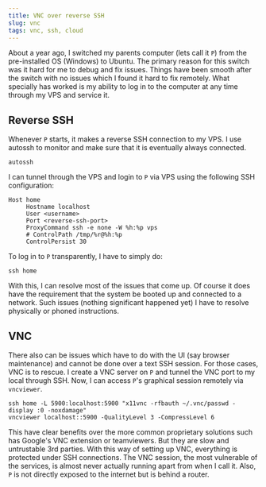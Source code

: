 ```yaml
---
title: VNC over reverse SSH
slug: vnc
tags: vnc, ssh, cloud
---
```


About a year ago, I switched my parents computer (lets call it `P`) from the
pre-installed OS (Windows) to Ubuntu. The primary reason for this switch was it
hard for me to debug and fix issues. Things have been smooth after the switch
with no issues which I found it hard to fix remotely. What specially has worked
is my ability to log in to the computer at any time through my VPS and service
it.

## Reverse SSH

Whenever `P` starts, it makes a reverse SSH connection to my VPS. I use autossh
to monitor and make sure that it is eventually always connected.

    autossh

I can tunnel through the VPS and login to `P` via VPS using the following SSH
configuration:

    Host home
         Hostname localhost
         User <username>
         Port <reverse-ssh-port>
         ProxyCommand ssh -e none -W %h:%p vps
         # ControlPath /tmp/%r@%h:%p
         ControlPersist 30

To log in to `P` transparently, I have to simply do:

    ssh home

With this, I can resolve most of the issues that come up. Of course it does have
the requirement that the system be booted up and connected to a network. Such
issues (nothing significant happened yet) I have to resolve physically or phoned
instructions.

## VNC

There also can be issues which have to do with the UI (say browser maintenance)
and cannot be done over a text SSH session. For those cases, VNC is to rescue. I
create a VNC server on `P` and tunnel the VNC port to my local through SSH. Now,
I can access `P`'s graphical session remotely via `vncviewer`.


    ssh home -L 5900:localhost:5900 "x11vnc -rfbauth ~/.vnc/passwd -display :0 -noxdamage"
    vncviewer localhost::5900 -QualityLevel 3 -CompressLevel 6

This have clear benefits over the more common proprietary solutions such has
Google's VNC extension or teamviewers. But they are slow and untrustable 3rd
parties. With this way of setting up VNC, everything is protected under SSH
connections. The VNC session, the most vulnerable of the services, is almost
never actually running apart from when I call it. Also, `P` is not directly
exposed to the internet but is behind a router.
